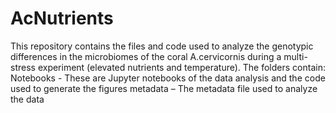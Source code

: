 # AcNutrients

This repository contains the files and code used to analyze the genotypic differences in the microbiomes of the coral A.cervicornis during a multi-stress experiment (elevated nutrients and temperature). 
The folders contain:
Notebooks - These are Jupyter notebooks of the data analysis and the code used to generate the figures
metadata – The metadata file used to analyze the data
